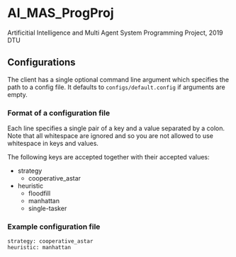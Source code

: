 # AI_MAS_ProgProj
Artificitial Intelligence and Multi Agent System Programming Project, 2019 DTU

## Configurations
The client has a single optional command line argument which specifies the path to a config file. It defaults to `configs/default.config` if arguments are empty.

### Format of a configuration file
Each line specifies a single pair of a key and a value separated by a colon. Note that all whitespace are ignored and so you are not allowed to use whitespace in keys and values.

The following keys are accepted together with their accepted values:

* strategy
    - cooperative_astar
* heuristic
    - floodfill
    - manhattan
    - single-tasker

### Example configuration file
```
strategy: cooperative_astar
heuristic: manhattan
``` 